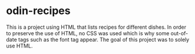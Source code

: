 # odin-recipes
This is a project using HTML that lists recipes for different dishes.
In order to preserve the use of HTML, no CSS was used which is why some out-of-date tags such as the font tag appear. The goal of this project was to solely use HTML.